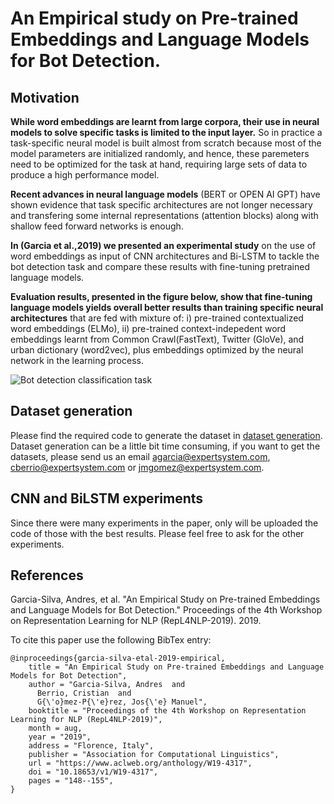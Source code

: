 # An Empirical study on Pre-trained Embeddings and Language Models for Bot Detection.

## Motivation
**While word embeddings are learnt from large corpora, their use in neural models to solve specific tasks is limited to the input layer.** So in practice a task-specific neural model is built almost from scratch because most of the model parameters are initialized randomly, and hence, these paremeters need to be optimized for the task at hand, requiring large sets of data to produce a high performance model.

**Recent advances in neural language models** (BERT or OPEN AI GPT) have shown evidence that task specific architectures are not longer necessary and transfering some internal representations (attention blocks) along with shallow feed forward networks is enough. 

**In (Garcia et al.,2019) we presented an experimental study** on the use of word embeddings as input of CNN architectures and Bi-LSTM to tackle the bot detection task and compare these results with fine-tuning pretrained language models. 

**Evaluation results, presented in the figure below, show that fine-tuning language models yields overall better results than training specific neural architectures** that are fed with mixture of: i) pre-trained contextualized word embeddings (ELMo), ii) pre-trained  context-indepedent word embeddings learnt from Common Crawl(FastText), Twitter (GloVe), and urban dictionary (word2vec), plus embeddings optimized by the neural network in the learning process. 

![Bot detection classification task](https://drive.google.com/uc?id=1rSzM544MK2QOezpvUKHfrxATbkEiyBHX)

## Dataset generation
Please find the required code to generate the dataset in [dataset generation](./dataset%20generation).
Dataset generation can be a little bit time consuming, if you want to get the datasets, please send us an email <agarcia@expertsystem.com>, <cberrio@expertsystem.com> or <jmgomez@expertsystem.com>.

## CNN and BiLSTM experiments
Since there were many experiments in the paper, only will be uploaded the code of those with the best results. Please feel free to ask for the other experiments.

## References

Garcia-Silva, Andres, et al. "An Empirical Study on Pre-trained Embeddings and Language Models for Bot Detection." Proceedings of the 4th Workshop on Representation Learning for NLP (RepL4NLP-2019). 2019.

To cite this paper use the following BibTex entry: 

```
@inproceedings{garcia-silva-etal-2019-empirical,
    title = "An Empirical Study on Pre-trained Embeddings and Language Models for Bot Detection",
    author = "Garcia-Silva, Andres  and
      Berrio, Cristian  and
      G{\'o}mez-P{\'e}rez, Jos{\'e} Manuel",
    booktitle = "Proceedings of the 4th Workshop on Representation Learning for NLP (RepL4NLP-2019)",
    month = aug,
    year = "2019",
    address = "Florence, Italy",
    publisher = "Association for Computational Linguistics",
    url = "https://www.aclweb.org/anthology/W19-4317",
    doi = "10.18653/v1/W19-4317",
    pages = "148--155",
}
```
